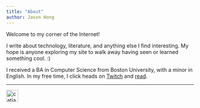 ```yaml
---
title: "About"
author: Jason Hong
---
```


Welcome to my corner of the Internet! 

I write about technology, literature, and anything else I find interesting. My
hope is anyone exploring my site to walk away having seen or learned something
cool. :)

I received a BA in Computer Science from Boston University, with a minor in
English. In my free time, I click heads on [Twitch][twitch] and [read][readings].

<hr class="solid">

<img src="/img/catjam.gif" alt="catjam" width="32">

[twitch]: https://twitch.tv/jasonhongxyz 
[readings]: /readings

